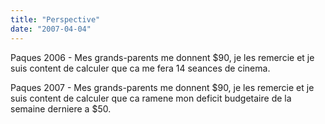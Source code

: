 ```yaml
---
title: "Perspective"
date: "2007-04-04"
---
```


Paques 2006 - Mes grands-parents me donnent $90, je les remercie et je suis content de calculer que ca me fera 14 seances de cinema.

Paques 2007 - Mes grands-parents me donnent $90, je les remercie et je suis content de calculer que ca ramene mon deficit budgetaire de la semaine derniere a $50.

